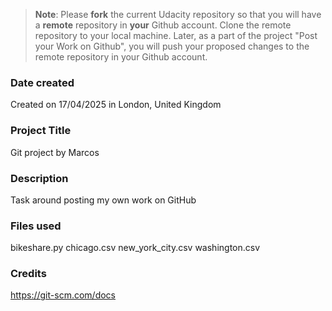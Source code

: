 >**Note**: Please **fork** the current Udacity repository so that you will have a **remote** repository in **your** Github account. Clone the remote repository to your local machine. Later, as a part of the project "Post your Work on Github", you will push your proposed changes to the remote repository in your Github account.

### Date created
Created on 17/04/2025 in London, United Kingdom

### Project Title
Git project by Marcos

### Description
Task around posting my own work on GitHub

### Files used
bikeshare.py
chicago.csv
new_york_city.csv
washington.csv

### Credits
https://git-scm.com/docs


